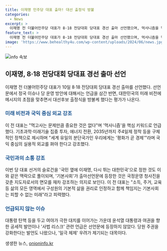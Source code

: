 ```yaml
---
title: 이재명 민주당 대표 출마! 대선 출정식 방불
categories:
  - News
excerpt: >
  이재명 전 더불어민주당 대표가 8·18 전당대회 당대표 경선 출마 선언했으며, 먹사니즘을 핵심으로 삼고 기초과학, 미래기술, 에너지 전환, 주4일제 정착 등 구체적인 정책 제시. 평화가 곧 경제 강조하며 실용적 외교 촉구, 국익 중심의 정책 제시. 기본사회와 당원 주권 강화 발언으로 민주당과 자신을 대안으로 부각 시도. 윤석열 대통령과 여권 공세적 발언 미포함, 당원 주권 강화 발언은 일극 체제 우려로 여겨짐.
feature_text: >
  이재명 전 더불어민주당 대표가 8·18 전당대회 당대표 경선 출마 선언했으며, 먹사니즘을 핵심으로 삼고 기초과학, 미래기술, 에너지 전환, 주4일제 정착 등 구체적인 정책 제시. 평화가 곧 경제 강조하며 실용적 외교 촉구, 국익 중심의 정책 제시. 기본사회와 당원 주권 강화 발언으로 민주당과 자신을 대안으로 부각 시도. 윤석열 대통령과 여권 공세적 발언 미포함, 당원 주권 강화 발언은 일극 체제 우려로 여겨짐.
image: 'https://www.behealthy4u.com/wp-content/uploads/2024/06/news.jpg'
---
```


<p><img src="https://www.behealthy4u.com/wp-content/uploads/2024/06/news.jpg" alt="info 속보" /></p>

<h2 data-ke-size="size26">이재명, 8·18 전당대회 당대표 경선 출마 선언</h2>

<p data-ke-size="size16">이재명 전 더불어민주당 대표가 10일 8·18 전당대회 당대표 경선 출마를 선언했다. 선언문에서 정국 이슈나 당 운영 방안에 대해서는 언급을 삼간 반면, 대한민국의 미래 비전에 메시지의 초점을 맞추면서 대선후보 출정식을 방불케 했다는 평가가 나온다.</p>

<h3><b><span style="color: #1a5490;">미래 비전과 국익 중심 외교 강조</span></b></h3>

<p data-ke-size="size16">이 전 대표는 "먹고사는 문제만큼 중요한 것은 없다"며 '먹사니즘'을 핵심 키워드로 언급했다. 기초과학·미래기술 집중 투자, 에너지 전환, 2035년까지 주4일제 정착 등을 구체적인 정책으로 제시하며 "세계 유일의 분단국가인 우리에게는 '평화가 곧 경제'"라며 국익 중심의 실용적 외교를 펴야 한다고 강조했다.</p>

<h3><b><span style="color: #1a5490;">국민과의 소통 강조</span></b></h3>

<p data-ke-size="size16">이번 당 대표 선거의 슬로건을 '국민 옆에 이재명, 다시 뛰는 대한민국'으로 정한 것도 이와 같은 맥락으로 풀이되며, '기본사회'가 출마선언문에 등장한 것은 국정운영 청사진을 갖춘 지도자로서의 면모를 재차 강조하는 의지로 보인다. 이 전 대표는 "소득, 주거, 교육 등 삶의 모든 영역에서 구성원의 기본적 삶을 권리로 인정하고 함께 책임지는 기본사회는 피할 수 없는 미래"라고 피력했다.</p>

<h3><b><span style="color: #1a5490;">언급되지 않는 이슈</span></b></h3>

<p data-ke-size="size16">대통령 탄핵 등을 두고 여야가 극한 대치를 이어가는 가운데 윤석열 대통령과 여권을 향한 공세적 발언이나 '사법 리스크' 관련 언급은 선언문에 등장하지 않았다. 당원 주권을 강화한다는 발언도 나왔으나, '일극 체제' 우려가 제기되는 대목이다.</p>
생생한 뉴스, <a href="https://onioninfo.kr" rel="dofollow">onioninfo.kr</a>



